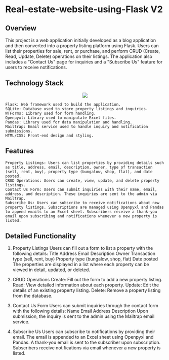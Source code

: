# Real-estate-website-using-Flask V2

## Overview

This project is a web application initially developed as a blog application and then converted into a property listing platform using Flask. Users can list their properties for sale, rent, or purchase, and perform CRUD (Create, Read, Update, Delete) operations on their listings. The application also includes a "Contact Us" page for inquiries and a "Subscribe Us" feature for users to receive notifications.


## Technology Stack
<p align="center">
  <a href="https://skillicons.dev">
    <img src="https://skillicons.dev/icons?i=python,flask,github,vscode,git,bootstrap,js,html,css" />
  </a>
</p>

    Flask: Web framework used to build the application.
    SQLite: Database used to store property listings and inquiries.
    WTForms: Library used for form handling.
    Openpyxl: Library used to manipulate Excel files.
    Pandas: Library used for data manipulation and handling.
    Mailtrap: Email service used to handle inquiry and notification submissions.
    HTML/CSS: Front-end design and styling.

## Features

    Property Listings: Users can list properties by providing details such as title, address, email, description, owner, type of transaction (sell, rent, buy), property type (bungalow, shop, flat), and date posted.
    CRUD Operations: Users can create, view, update, and delete property listings.
    Contact Us Form: Users can submit inquiries with their name, email, address, and description. These inquiries are sent to the admin via Mailtrap.
    Subscribe Us: Users can subscribe to receive notifications about new property listings. Subscriptions are managed using Openpyxl and Pandas to append emails to an Excel sheet. Subscribers receive a thank-you email upon subscribing and notifications whenever a new property is listed.


    

## Detailed Functionality

1.  Property Listings
        Users can fill out a form to list a property with the following details:
            Title
            Address
            Email
            Description
            Owner
            Transaction type (sell, rent, buy)
            Property type (bungalow, shop, flat)
            Date posted
        The properties are displayed in a list where each property can be viewed in detail, updated, or deleted.

2.  CRUD Operations
        Create: Fill out the form to add a new property listing.
        Read: View detailed information about each property.
        Update: Edit the details of an existing property listing.
        Delete: Remove a property listing from the database.

3.  Contact Us Form
        Users can submit inquiries through the contact form with the following details:
            Name
            Email
            Address
            Description
        Upon submission, the inquiry is sent to the admin using the Mailtrap email service.

 4.   Subscribe Us
        Users can subscribe to notifications by providing their email.
        The email is appended to an Excel sheet using Openpyxl and Pandas.
        A thank-you email is sent to the subscriber upon subscription.
        Subscribers receive notifications via email whenever a new property is listed.
